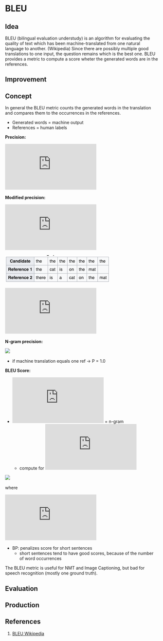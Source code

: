 # BLEU

## Idea

BLEU (bilingual evaluation understudy) is an algorithm for evaluating the quality of text which has been machine-translated from one natural language to another. (Wikipedia)
Since there are possibly multiple good translations to one input, the question remains which is the best one.
BLEU provides a metric to compute a score wheter the generated words are in the references.

## Improvement

## Concept

In general the BLEU metric counts the generated words in the translation and compares them to the occurrences in the references.

* Generated words = machine output
* References = human labels

**Precision:**

<!-- $prec=\frac{\sum\:occurrences\:in\:ref}{\sum\#words\:of\:output}$ -->
![](https://latex.codecogs.com/gif.latex?prec%3D%5Cfrac%7B%5Csum%5C%3Aoccurrences%5C%3Ain%5C%3Aref%7D%7B%5Csum%5C%23words%5C%3Aof%5C%3Aoutput%7D)

**Modified precision:**

<!-- $mod\_prec=\frac{\sum\:clipped\:occurrences\:in\:ref}{\sum\#words\:of\:output}$ -->
![](https://latex.codecogs.com/gif.latex?mod%5C_prec%3D%5Cfrac%7B%5Csum%5C%3Aclipped%5C%3Aoccurrences%5C%3Ain%5C%3Aref%7D%7B%5Csum%5C%23words%5C%3Aof%5C%3Aoutput%7D)

![BLEU example](bleu-example.png)

<!-- $prec = \frac{7}{7} \qquad mod\_prec = \frac{2}{7}$ -->
![](https://latex.codecogs.com/gif.latex?prec%20%3D%20%5Cfrac%7B7%7D%7B7%7D%20%5Cqquad%20mod%5C_prec%20%3D%20%5Cfrac%7B2%7D%7B7%7D)

**N-gram precision:**

<!-- $P_n = \frac{\sum_{n-gram\in\hat{y}}count_{clip}(n-gram)}{\sum_{n-gram\in\hat{y}}count(n-gram)}$ -->
![](https://latex.codecogs.com/svg.latex?P_n=\frac{\sum_{n-gram\in\hat{y}}count_{clip}(n-gram)}{\sum_{n-gram\in\hat{y}}count(n-gram)})

* if machine translation equals one ref -> P = 1.0

**BLEU Score:**

<!-- * $P_n$ = n-gram
  * compute for $P_1, P_2, P_3, P_4$ -->
* ![](https://latex.codecogs.com/svg.latex?P_n) = n-gram
  * compute for ![](https://latex.codecogs.com/svg.latex?P_1,P_2,P_3,P_4)

<!-- $BP \exp(\frac{1}{4}\sum^4_{n=1}P_n)$ -->
![](https://latex.codecogs.com/svg.latex?BP\exp(\frac{1}{4}\sum^4_{n=1}P_n))

where 

<!-- $BP \{ {{1 \quad\:if\:out\:length>ref\:length}\atop{\exp(1-out\:length/ref\:length)}}$ -->
![](https://latex.codecogs.com/gif.latex?BP%20%5C%7B%20%7B%7B1%20%5Cquad%5C%3Aif%5C%3Aout%5C%3Alength%3Eref%5C%3Alength%7D%5Catop%7B%5Cexp%281-out%5C%3Alength/ref%5C%3Alength%29%7D%7D)

* BP: penalizes score for short sentences
  * short sentences tend to have good scores, because of the number of word occurrences
  
The BLEU metric is useful for NMT and Image Captioning, but bad for speech recognition (mostly one ground truth).

## Evaluation

## Production

## References

1. [BLEU Wikipedia](https://en.wikipedia.org/wiki/BLEU)
